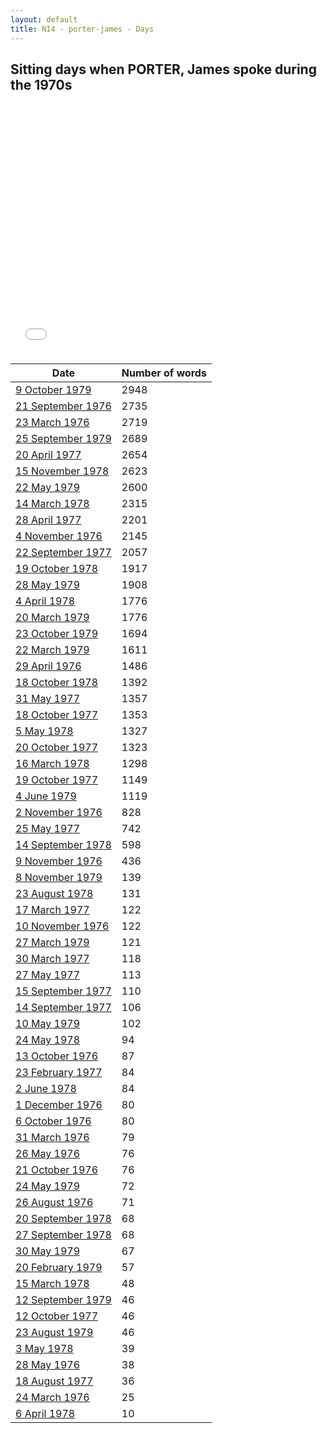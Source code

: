 ```yaml
---
layout: default
title: NI4 - porter-james - Days
---
```

## Sitting days when PORTER, James spoke during the 1970s

<iframe width="100%" height="400" frameborder="0" scrolling="no" src="//plot.ly/~wragge/1449.embed"></iframe>

| Date | Number of words |
|--------------|----------------|
|[9 October 1979](https://historichansard.net/hofreps/1979/19791009_reps_31_hor116/)|2948|
|[21 September 1976](https://historichansard.net/hofreps/1976/19760921_reps_30_hor100/)|2735|
|[23 March 1976](https://historichansard.net/hofreps/1976/19760323_reps_30_hor98/)|2719|
|[25 September 1979](https://historichansard.net/hofreps/1979/19790925_reps_31_hor115/)|2689|
|[20 April 1977](https://historichansard.net/hofreps/1977/19770420_reps_30_hor104/)|2654|
|[15 November 1978](https://historichansard.net/hofreps/1978/19781115_reps_31_hor112/)|2623|
|[22 May 1979](https://historichansard.net/hofreps/1979/19790522_reps_31_hor114/)|2600|
|[14 March 1978](https://historichansard.net/hofreps/1978/19780314_reps_31_hor108/)|2315|
|[28 April 1977](https://historichansard.net/hofreps/1977/19770428_reps_30_hor105/)|2201|
|[4 November 1976](https://historichansard.net/hofreps/1976/19761104_reps_30_hor101/)|2145|
|[22 September 1977](https://historichansard.net/hofreps/1977/19770922_reps_30_hor106/)|2057|
|[19 October 1978](https://historichansard.net/hofreps/1978/19781019_reps_31_hor111/)|1917|
|[28 May 1979](https://historichansard.net/hofreps/1979/19790528_reps_31_hor114/)|1908|
|[4 April 1978](https://historichansard.net/hofreps/1978/19780404_reps_31_hor108/)|1776|
|[20 March 1979](https://historichansard.net/hofreps/1979/19790320_reps_31_hor113/)|1776|
|[23 October 1979](https://historichansard.net/hofreps/1979/19791023_reps_31_hor116/)|1694|
|[22 March 1979](https://historichansard.net/hofreps/1979/19790322_reps_31_hor113/)|1611|
|[29 April 1976](https://historichansard.net/hofreps/1976/19760429_reps_30_hor99/)|1486|
|[18 October 1978](https://historichansard.net/hofreps/1978/19781018_reps_31_hor111/)|1392|
|[31 May 1977](https://historichansard.net/hofreps/1977/19770531_reps_30_hor105/)|1357|
|[18 October 1977](https://historichansard.net/hofreps/1977/19771018_reps_30_hor107/)|1353|
|[5 May 1978](https://historichansard.net/hofreps/1978/19780505_reps_31_hor109/)|1327|
|[20 October 1977](https://historichansard.net/hofreps/1977/19771020_reps_30_hor107/)|1323|
|[16 March 1978](https://historichansard.net/hofreps/1978/19780316_reps_31_hor108/)|1298|
|[19 October 1977](https://historichansard.net/hofreps/1977/19771019_reps_30_hor107/)|1149|
|[4 June 1979](https://historichansard.net/hofreps/1979/19790604_reps_31_hor114/)|1119|
|[2 November 1976](https://historichansard.net/hofreps/1976/19761102_reps_30_hor101/)|828|
|[25 May 1977](https://historichansard.net/hofreps/1977/19770525_reps_30_hor105/)|742|
|[14 September 1978](https://historichansard.net/hofreps/1978/19780914_reps_31_hor110/)|598|
|[9 November 1976](https://historichansard.net/hofreps/1976/19761109_reps_30_hor101/)|436|
|[8 November 1979](https://historichansard.net/hofreps/1979/19791108_reps_31_hor116/)|139|
|[23 August 1978](https://historichansard.net/hofreps/1978/19780823_reps_31_hor110/)|131|
|[17 March 1977](https://historichansard.net/hofreps/1977/19770317_reps_30_hor104/)|122|
|[10 November 1976](https://historichansard.net/hofreps/1976/19761110_reps_30_hor101/)|122|
|[27 March 1979](https://historichansard.net/hofreps/1979/19790327_reps_31_hor113/)|121|
|[30 March 1977](https://historichansard.net/hofreps/1977/19770330_reps_30_hor104/)|118|
|[27 May 1977](https://historichansard.net/hofreps/1977/19770527_reps_30_hor105/)|113|
|[15 September 1977](https://historichansard.net/hofreps/1977/19770915_reps_30_hor106/)|110|
|[14 September 1977](https://historichansard.net/hofreps/1977/19770914_reps_30_hor106/)|106|
|[10 May 1979](https://historichansard.net/hofreps/1979/19790510_reps_31_hor114/)|102|
|[24 May 1978](https://historichansard.net/hofreps/1978/19780524_reps_31_hor109/)|94|
|[13 October 1976](https://historichansard.net/hofreps/1976/19761013_reps_30_hor101/)|87|
|[23 February 1977](https://historichansard.net/hofreps/1977/19770223_reps_30_hor103/)|84|
|[2 June 1978](https://historichansard.net/hofreps/1978/19780602_reps_31_hor109/)|84|
|[1 December 1976](https://historichansard.net/hofreps/1976/19761201_reps_30_hor102/)|80|
|[6 October 1976](https://historichansard.net/hofreps/1976/19761006_reps_30_hor101/)|80|
|[31 March 1976](https://historichansard.net/hofreps/1976/19760331_reps_30_hor98/)|79|
|[26 May 1976](https://historichansard.net/hofreps/1976/19760526_reps_30_hor99/)|76|
|[21 October 1976](https://historichansard.net/hofreps/1976/19761021_reps_30_hor101/)|76|
|[24 May 1979](https://historichansard.net/hofreps/1979/19790524_reps_31_hor114/)|72|
|[26 August 1976](https://historichansard.net/hofreps/1976/19760826_reps_30_hor100/)|71|
|[20 September 1978](https://historichansard.net/hofreps/1978/19780920_reps_31_hor110/)|68|
|[27 September 1978](https://historichansard.net/hofreps/1978/19780927_reps_31_hor111/)|68|
|[30 May 1979](https://historichansard.net/hofreps/1979/19790530_reps_31_hor114/)|67|
|[20 February 1979](https://historichansard.net/hofreps/1979/19790220_reps_31_hor113/)|57|
|[15 March 1978](https://historichansard.net/hofreps/1978/19780315_reps_31_hor108/)|48|
|[12 September 1979](https://historichansard.net/hofreps/1979/19790912_reps_31_hor115/)|46|
|[12 October 1977](https://historichansard.net/hofreps/1977/19771012_reps_30_hor107/)|46|
|[23 August 1979](https://historichansard.net/hofreps/1979/19790823_reps_31_hor115/)|46|
|[3 May 1978](https://historichansard.net/hofreps/1978/19780503_reps_31_hor109/)|39|
|[28 May 1976](https://historichansard.net/hofreps/1976/19760528_reps_30_hor99/)|38|
|[18 August 1977](https://historichansard.net/hofreps/1977/19770818_reps_30_hor106/)|36|
|[24 March 1976](https://historichansard.net/hofreps/1976/19760324_reps_30_hor98/)|25|
|[6 April 1978](https://historichansard.net/hofreps/1978/19780406_reps_31_hor108/)|10|
